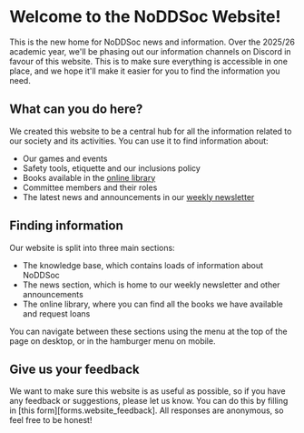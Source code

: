 # Welcome to the NoDDSoc Website!

This is the new home for NoDDSoc news and information. 
Over the 2025/26 academic year, we'll be phasing out our information channels on Discord in favour of this website.
This is to make sure everything is accessible in one place, and we hope it'll make it easier for you to find the information you need.

## What can you do here?

We created this website to be a central hub for all the information related to our society and its activities.
You can use it to find information about:

- Our games and events
- Safety tools, etiquette and our inclusions policy
- Books available in the [online library](/library)
- Committee members and their roles
- The latest news and announcements in our [weekly newsletter](/newsletter/category/weekly-newsletter)

## Finding information

Our website is split into three main sections:

- The knowledge base, which contains loads of information about NoDDSoc
- The news section, which is home to our weekly newsletter and other announcements
- The online library, where you can find all the books we have available and request loans

You can navigate between these sections using the menu at the top of the page on desktop, or in the hamburger menu on mobile. 

## Give us your feedback

We want to make sure this website is as useful as possible, so if you have any feedback or suggestions, please let us know.
You can do this by filling in [this form][forms.website_feedback]. All responses are anonymous, so feel free to be honest! 